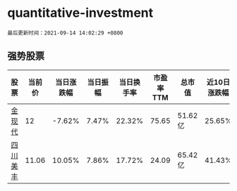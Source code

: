 # quantitative-investment

`最后更新时间：2021-09-14 14:02:29 +0800`

## 强势股票

|股票|当前价|当日涨跌幅|当日振幅|当日换手率|市盈率TTM|总市值|近10日涨跌幅|
|----|----|----|----|----|----|----|----|
|[金现代](https://xueqiu.com/S/SZ300830)|12|-7.62%|7.47%|22.32%|75.65|51.62亿|25.65%|
|[四川美丰](https://xueqiu.com/S/SZ000731)|11.06|10.05%|7.86%|17.72%|24.09|65.42亿|41.43%|
